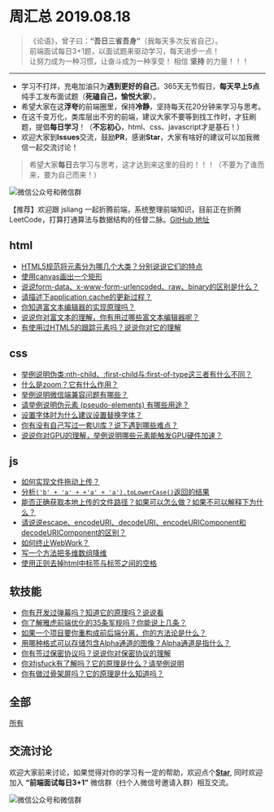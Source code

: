# 周汇总 2019.08.18

> 《论语》，曾子曰：**“吾日三省吾身”**（我每天多次反省自己）。  
> 前端面试每日3+1题，以面试题来驱动学习，每天进步一点！  
> 让努力成为一种习惯，让奋斗成为一种享受！
> 相信 **坚持** 的力量！！！

---
- 学习不打烊，充电加油只为**遇到更好的自己**，365天无节假日，**每天早上5点**纯手工发布面试题（**死磕自己，愉悦大家**）。
- 希望大家在这**浮夸**的前端圈里，保持**冷静**，坚持每天花20分钟来学习与思考。
- 在这千变万化，类库层出不穷的前端，建议大家不要等到找工作时，才狂刷题，提倡**每日学习**！（**不忘初心**，html、css、javascript才是基石！）
- 欢迎大家到**Issues**交流，鼓励**PR**，感谢**Star**，大家有啥好的建议可以加我微信一起交流讨论！
> 希望大家**每日**去学习与思考，这才达到来这里的目的！！！（不要为了谁而来，要为自己而来！）

![微信公众号和微信群](https://github.com/haizlin/fe-interview/raw/master/resource/images/qrcode.jpg)

【推荐】欢迎跟 jsliang 一起折腾前端，系统整理前端知识，目前正在折腾 LeetCode，打算打通算法与数据结构的任督二脉。[GitHub 地址](https://github.com/LiangJunrong/document-library)

## html
- [HTML5规范将元素分为哪几个大类？分别说说它们的特点](https://github.com/haizlin/fe-interview/issues/1078)
- [使用canvas画出一个矩形](https://github.com/haizlin/fe-interview/issues/1073)
- [说说form-data、x-www-form-urlencoded、raw、binary的区别是什么？](https://github.com/haizlin/fe-interview/issues/1069)
- [请描述下application cache的更新过程？](https://github.com/haizlin/fe-interview/issues/1065)
- [你知道富文本编辑器的实现原理吗？](https://github.com/haizlin/fe-interview/issues/1061)
- [说说你对富文本的理解，你有用过哪些富文本编辑器呢？](https://github.com/haizlin/fe-interview/issues/1057)
- [有使用过HTML5的跟踪元素吗？说说你对它的理解](https://github.com/haizlin/fe-interview/issues/1053)

## css
- [举例说明伪类:nth-child、:first-child与:first-of-type这三者有什么不同？](https://github.com/haizlin/fe-interview/issues/1079) 
- [什么是zoom？它有什么作用？](https://github.com/haizlin/fe-interview/issues/1074) 
- [举例说明微信端兼容问题有哪些？](https://github.com/haizlin/fe-interview/issues/1070) 
- [请举例说明伪元素 (pseudo-elements) 有哪些用途？](https://github.com/haizlin/fe-interview/issues/1066) 
- [设置字体时为什么建议设置替换字体？](https://github.com/haizlin/fe-interview/issues/1062) 
- [你有没有自己写过一套UI库？说下遇到哪些难点？](https://github.com/haizlin/fe-interview/issues/1058) 
- [说说你对GPU的理解，举例说明哪些元素能触发GPU硬件加速？](https://github.com/haizlin/fe-interview/issues/1054) 

## js
- [如何实现文件拖动上传？](https://github.com/haizlin/fe-interview/issues/1080)
- [分析`('b' + 'a' + +'a' + 'a').toLowerCase()`返回的结果](https://github.com/haizlin/fe-interview/issues/1075)
- [能否正确获取本地上传的文件路径？如果可以怎么做？如果不可以解释下为什么？](https://github.com/haizlin/fe-interview/issues/1071)
- [请说说escape、encodeURI、decodeURI、encodeURIComponent和decodeURIComponent的区别？](https://github.com/haizlin/fe-interview/issues/1067)
- [如何终止WebWork？](https://github.com/haizlin/fe-interview/issues/1063)
- [写一个方法把多维数组降维](https://github.com/haizlin/fe-interview/issues/1059)
- [使用正则去掉html中标签与标签之间的空格](https://github.com/haizlin/fe-interview/issues/1055)

## 软技能
- [你有开发过弹幕吗？知道它的原理吗？说说看](https://github.com/haizlin/fe-interview/issues/1081)
- [你了解雅虎前端优化的35条军规吗？你能说上几条？](https://github.com/haizlin/fe-interview/issues/1076)
- [如果一个项目要你重构成前后端分离，你的方法论是什么？](https://github.com/haizlin/fe-interview/issues/1072)
- [用哪种格式可以存储包含Alpha通道的图像？Alpha通道是指什么？](https://github.com/haizlin/fe-interview/issues/1068)
- [你有签过保密协议吗？说说你对保密协议的理解](https://github.com/haizlin/fe-interview/issues/1064)
- [你对jsfuck有了解吗？它的原理是什么？请举例说明](https://github.com/haizlin/fe-interview/issues/1060)
- [你有做过骨架屏吗？它的原理是什么知道吗？](https://github.com/haizlin/fe-interview/issues/1056)

## 全部
[所有](https://github.com/haizlin/fe-interview/blob/master/category/week.md)

## 交流讨论
欢迎大家前来讨论，如果觉得对你的学习有一定的帮助，欢迎点个[**Star**](https://github.com/haizlin/fe-interview), 同时欢迎加入 **“前端面试每日3+1”** 微信群（扫个人微信号邀请入群）相互交流。

![微信公众号和微信群](https://github.com/haizlin/fe-interview/raw/master/resource/images/qrcode.jpg)